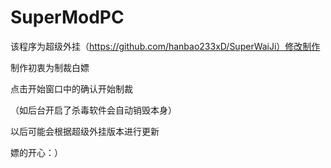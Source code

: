 # SuperModPC
该程序为超级外挂（https://github.com/hanbao233xD/SuperWaiJi）修改制作

制作初衷为制裁白嫖

点击开始窗口中的确认开始制裁

（如后台开启了杀毒软件会自动销毁本身）

以后可能会根据超级外挂版本进行更新

嫖的开心：）
